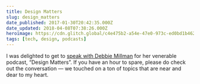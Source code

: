 ```yaml
---
title: Design Matters
slug: design_matters
date_published: 2017-01-30T20:42:35.000Z
date_updated: 2018-04-08T07:38:26.000Z
heroimage: https://cdn.glitch.global/c4e475b2-a54e-47e0-973c-ed0bd1b46262/Debbie%2BMillman%2B1.jpg?v=1669787771382
tags: [tech, design, podcasts]
---
```


I was delighted to get to [speak with Debbie Millman](http://designobserver.com/feature/anil-dash/39499) for her venerable podcast, “Design Matters”. If you have an hour to spare, please do check out the conversation — we touched on a ton of topics that are near and dear to my heart.
